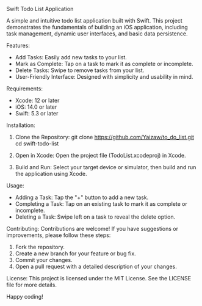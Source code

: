 Swift Todo List Application

A simple and intuitive todo list application built with Swift. This project demonstrates the fundamentals of building an iOS application, including task management, dynamic user interfaces, and basic data persistence.

Features:
- Add Tasks: Easily add new tasks to your list.
- Mark as Complete: Tap on a task to mark it as complete or incomplete.
- Delete Tasks: Swipe to remove tasks from your list.
- User-Friendly Interface: Designed with simplicity and usability in mind.

Requirements:
- Xcode: 12 or later
- iOS: 14.0 or later
- Swift: 5.3 or later

Installation:
1. Clone the Repository:
   git clone https://github.com/Yaizaw/to_do_list.git
   cd swift-todo-list

2. Open in Xcode:
   Open the project file (TodoList.xcodeproj) in Xcode.

3. Build and Run:
   Select your target device or simulator, then build and run the application using Xcode.

Usage:
- Adding a Task: Tap the "+" button to add a new task.
- Completing a Task: Tap on an existing task to mark it as complete or incomplete.
- Deleting a Task: Swipe left on a task to reveal the delete option.

Contributing:
Contributions are welcome! If you have suggestions or improvements, please follow these steps:
1. Fork the repository.
2. Create a new branch for your feature or bug fix.
3. Commit your changes.
4. Open a pull request with a detailed description of your changes.

License:
This project is licensed under the MIT License. See the LICENSE file for more details.

Happy coding!
